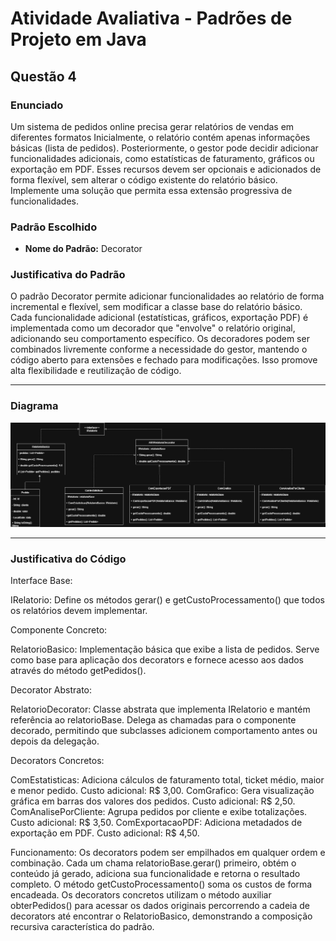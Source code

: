 # Atividade Avaliativa - Padrões de Projeto em Java

## Questão 4

### Enunciado
Um sistema de pedidos online precisa gerar relatórios de vendas em diferentes formatos
Inicialmente, o relatório contém apenas informações básicas (lista de pedidos).
Posteriormente, o gestor pode decidir adicionar funcionalidades adicionais, como estatísticas de faturamento, gráficos ou exportação em PDF.
Esses recursos devem ser opcionais e adicionados de forma flexível, sem alterar o código existente do relatório básico.
Implemente uma solução que permita essa extensão progressiva de funcionalidades.

### Padrão Escolhido
- **Nome do Padrão:** Decorator 

### Justificativa do Padrão
O padrão Decorator permite adicionar funcionalidades ao relatório de forma incremental e flexível, sem modificar a classe base do relatório básico. Cada funcionalidade adicional (estatísticas, gráficos, exportação PDF) é implementada como um decorador que "envolve" o relatório original, adicionando seu comportamento específico. Os decoradores podem ser combinados livremente conforme a necessidade do gestor, mantendo o código aberto para extensões e fechado para modificações. Isso promove alta flexibilidade e reutilização de código.

---

### Diagrama
![Diagrama Questao3](https://github.com/JoaoPauloClass/AtividadeAvaliativaPadroesDeProjeto/blob/main/Questao%204/img/Decorator%20Questao%204.png)

---

### Justificativa do Código
Interface Base:

IRelatorio: Define os métodos gerar() e getCustoProcessamento() que todos os relatórios devem implementar.

Componente Concreto:

RelatorioBasico: Implementação básica que exibe a lista de pedidos. Serve como base para aplicação dos decorators e fornece acesso aos dados através do método getPedidos().

Decorator Abstrato:

RelatorioDecorator: Classe abstrata que implementa IRelatorio e mantém referência ao relatorioBase. Delega as chamadas para o componente decorado, permitindo que subclasses adicionem comportamento antes ou depois da delegação.

Decorators Concretos:

ComEstatisticas: Adiciona cálculos de faturamento total, ticket médio, maior e menor pedido. Custo adicional: R$ 3,00.
ComGrafico: Gera visualização gráfica em barras dos valores dos pedidos. Custo adicional: R$ 2,50.
ComAnalisePorCliente: Agrupa pedidos por cliente e exibe totalizações. Custo adicional: R$ 3,50.
ComExportacaoPDF: Adiciona metadados de exportação em PDF. Custo adicional: R$ 4,50.

Funcionamento:
Os decorators podem ser empilhados em qualquer ordem e combinação. Cada um chama relatorioBase.gerar() primeiro, obtém o conteúdo já gerado, adiciona sua funcionalidade e retorna o resultado completo. O método getCustoProcessamento() soma os custos de forma encadeada. Os decorators concretos utilizam o método auxiliar obterPedidos() para acessar os dados originais percorrendo a cadeia de decorators até encontrar o RelatorioBasico, demonstrando a composição recursiva característica do padrão.

